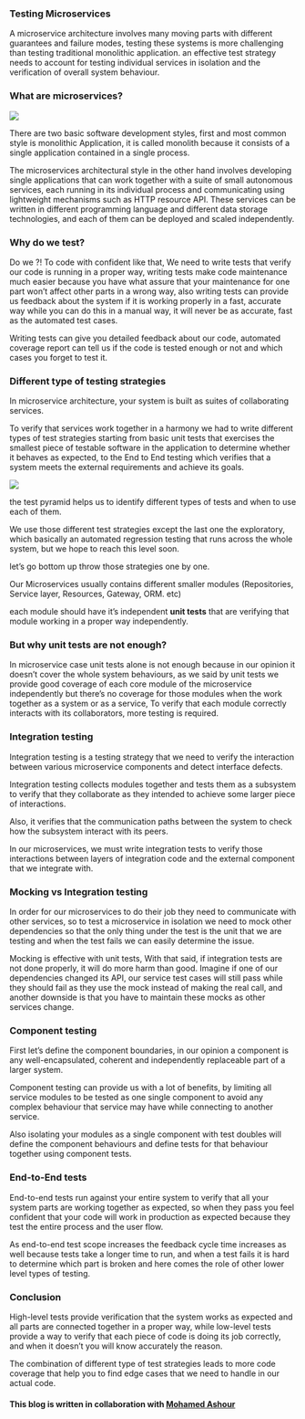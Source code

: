 ### Testing Microservices

A microservice architecture involves many moving parts with different guarantees
and failure modes, testing these systems is more challenging than testing
traditional monolithic application. an effective test strategy needs to account
for testing individual services in isolation and the verification of overall
system behaviour.

### What are microservices?

![](https://cdn-images-1.medium.com/max/1600/0*35CIX00OXWaVH57g.png)

There are two basic software development styles, first and most common style is
monolithic Application, it is called monolith because it consists of a single
application contained in a single process.

The microservices architectural style in the other hand involves developing
single applications that can work together with a suite of small autonomous
services, each running in its individual process and communicating using
lightweight mechanisms such as HTTP resource API. These services can be written
in different programming language and different data storage technologies, and
each of them can be deployed and scaled independently.

### Why do we test?

Do we ?! To code with confident like that, We need to write tests that verify
our code is running in a proper way, writing tests make code maintenance much
easier because you have what assure that your maintenance for one part won’t
affect other parts in a wrong way, also writing tests can provide us feedback
about the system if it is working properly in a fast, accurate way while you can
do this in a manual way, it will never be as accurate, fast as the automated
test cases.

Writing tests can give you detailed feedback about our code, automated coverage
report can tell us if the code is tested enough or not and which cases you
forget to test it.

### Different type of testing strategies

In microservice architecture, your system is built as suites of collaborating
services.

To verify that services work together in a harmony we had to write different
types of test strategies starting from basic unit tests that exercises the
smallest piece of testable software in the application to determine whether it
behaves as expected, to the End to End testing which verifies that a system
meets the external requirements and achieve its goals.

![](https://cdn-images-1.medium.com/max/1600/0*L7uyy4tWZ_LK9LIC.png)

the test pyramid helps us to identify different types of tests and when to use
each of them.

We use those different test strategies except the last one the exploratory,
which basically an automated regression testing that runs across the whole
system, but we hope to reach this level soon.

let’s go bottom up throw those strategies one by one.

Our Microservices usually contains different smaller modules (Repositories,
Service layer, Resources, Gateway, ORM. etc)

each module should have it’s independent **unit tests** that are verifying that
module working in a proper way independently.

### But why unit tests are not enough?

In microservice case unit tests alone is not enough because in our opinion it
doesn’t cover the whole system behaviours, as we said by unit tests we provide
good coverage of each core module of the microservice independently but there’s
no coverage for those modules when the work together as a system or as a
service, To verify that each module correctly interacts with its collaborators,
more testing is required.

### Integration testing

Integration testing is a testing strategy that we need to verify the interaction
between various microservice components and detect interface defects.

Integration testing collects modules together and tests them as a subsystem to
verify that they collaborate as they intended to achieve some larger piece of
interactions.

Also, it verifies that the communication paths between the system to check how
the subsystem interact with its peers.

In our microservices, we must write integration tests to verify those
interactions between layers of integration code and the external component that
we integrate with.

### Mocking vs Integration testing

In order for our microservices to do their job they need to communicate with
other services, so to test a microservice in isolation we need to mock other
dependencies so that the only thing under the test is the unit that we are
testing and when the test fails we can easily determine the issue.

Mocking is effective with unit tests, With that said, if integration tests are
not done properly, it will do more harm than good. Imagine if one of our
dependencies changed its API, our service test cases will still pass while they
should fail as they use the mock instead of making the real call, and another
downside is that you have to maintain these mocks as other services change.

### Component testing

First let’s define the component boundaries, in our opinion a component is any
well-encapsulated, coherent and independently replaceable part of a larger
system.

Component testing can provide us with a lot of benefits, by limiting all service
modules to be tested as one single component to avoid any complex behaviour that
service may have while connecting to another service.

Also isolating your modules as a single component with test doubles will define
the component behaviours and define tests for that behaviour together using
component tests.

### End-to-End tests

End-to-end tests run against your entire system to verify that all your system
parts are working together as expected, so when they pass you feel confident
that your code will work in production as expected because they test the entire
process and the user flow.

As end-to-end test scope increases the feedback cycle time increases as well
because tests take a longer time to run, and when a test fails it is hard to
determine which part is broken and here comes the role of other lower level
types of testing.

### Conclusion

High-level tests provide verification that the system works as expected and all
parts are connected together in a proper way, while low-level tests provide a
way to verify that each piece of code is doing its job correctly, and when it
doesn’t you will know accurately the reason.

The combination of different type of test strategies leads to more code coverage
that help you to find edge cases that we need to handle in our actual code.

#### This blog is written in collaboration with [Mohamed Ashour](http://www.linkedin.com/in/mohamed77)

